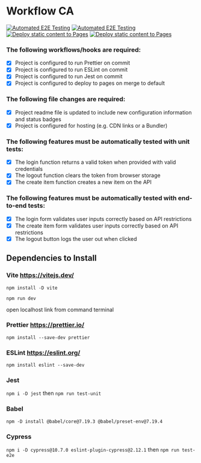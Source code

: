 # Workflow CA

[![Automated E2E Testing](https://github.com/andjhay/social-media-client/actions/workflows/e2e-testing.yml/badge.svg)](https://github.com/andjhay/social-media-client/actions/workflows/e2e-testing.yml)
[![Automated E2E Testing](https://github.com/andjhay/social-media-client/actions/workflows/e2e-testing.yml/badge.svg)](https://github.com/andjhay/social-media-client/actions/workflows/e2e-testing.yml)
[![Deploy static content to Pages](https://github.com/andjhay/social-media-client/actions/workflows/pages.yml/badge.svg)](https://github.com/andjhay/social-media-client/actions/workflows/pages.yml)
[![Deploy static content to Pages](https://github.com/andjhay/social-media-client/actions/workflows/static.yml/badge.svg?branch=workflow)](https://github.com/andjhay/social-media-client/actions/workflows/static.yml)

### The following workflows/hooks are required:

- [x] Project is configured to run Prettier on commit
- [x] Project is configured to run ESLint on commit
- [x] Project is configured to run Jest on commit
- [x] Project is configured to deploy to pages on merge to default

### The following file changes are required:

- [x] Project readme file is updated to include new configuration information and status badges
- [x] Project is configured for hosting (e.g. CDN links or a Bundler)

### The following features must be automatically tested with unit tests:

- [x] The login function returns a valid token when provided with valid credentials
- [x] The logout function clears the token from browser storage
- [x] The create item function creates a new item on the API

### The following features must be automatically tested with end-to-end tests:

- [x] The login form validates user inputs correctly based on API restrictions
- [x] The create item form validates user inputs correctly based on API restrictions
- [x] The logout button logs the user out when clicked

## Dependencies to Install

### Vite https://vitejs.dev/

`npm install -D vite`

`npm run dev`

<p>open localhost link from command terminal</p>

### Prettier https://prettier.io/

`npm install --save-dev prettier`

### ESLint https://eslint.org/

`npm install eslint --save-dev`

### Jest

`npm i -D jest`
then
`npm run test-unit`

### Babel

`npm -D install @babel/core@7.19.3 @babel/preset-env@7.19.4`

### Cypress

`npm i -D cypress@10.7.0 eslint-plugin-cypress@2.12.1`
then
`npm run test-e2e`
